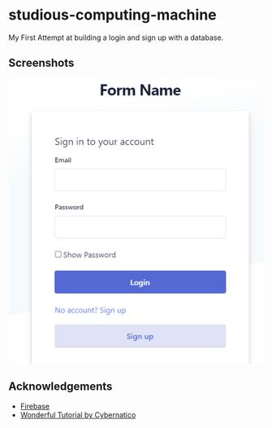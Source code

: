 
# studious-computing-machine

My First Attempt at building a login and sign up with a database.


## Screenshots

![App Screenshot](screenshot.png)


## Acknowledgements

 - [Firebase](https://firebase.google.com/)
 - [Wonderful Tutorial by Cybernatico](https://www.youtube.com/watch?v=2yaNddRmlJA)




